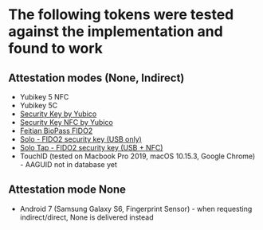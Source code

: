 The following tokens were tested against the implementation and found to work
=============================================================================

Attestation modes (None, Indirect)
----------------------------------

  * Yubikey 5 NFC
  * Yubikey 5C
  * [Security Key by Yubico](https://support.yubico.com/support/solutions/articles/15000006900-security-key-by-yubico)
  * [Security Key NFC by Yubico](https://support.yubico.com/support/solutions/articles/15000019469-security-key-nfc)
  * [Feitian BioPass FIDO2](https://www.ftsafe.com/Products/FIDO/Bio)
  * [Solo - FIDO2 security key (USB only)](https://solokeys.com/collections/all/products/solo)
  * [Solo Tap - FIDO2 security key (USB + NFC)](https://solokeys.com/collections/all/products/solo-tap)
  * TouchID (tested on Macbook Pro 2019, macOS 10.15.3, Google Chrome) - AAGUID not in database yet

Attestation mode None
---------------------
  * Android 7 (Samsung Galaxy S6, Fingerprint Sensor) - when requesting indirect/direct, None is delivered instead
